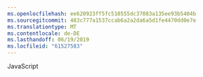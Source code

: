 ```yaml
---
ms.openlocfilehash: ee620923ff5fc510555dc37083a135ee93b5404b
ms.sourcegitcommit: 483c777a1537ccab6a2a2da6a5d1fe4470dd0e7e
ms.translationtype: MT
ms.contentlocale: de-DE
ms.lasthandoff: 06/19/2019
ms.locfileid: "61527583"
---
```

JavaScript